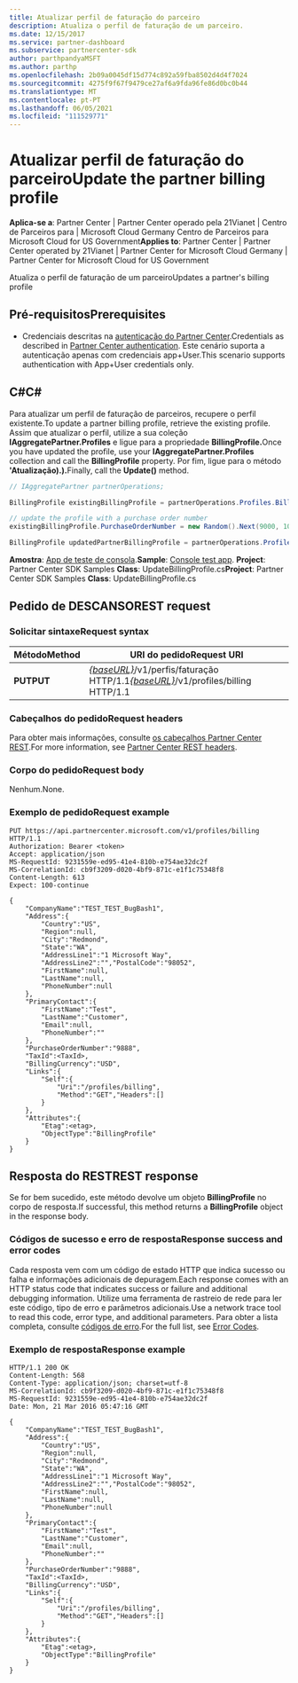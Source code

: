 ```yaml
---
title: Atualizar perfil de faturação do parceiro
description: Atualiza o perfil de faturação de um parceiro.
ms.date: 12/15/2017
ms.service: partner-dashboard
ms.subservice: partnercenter-sdk
author: parthpandyaMSFT
ms.author: parthp
ms.openlocfilehash: 2b09a0045df15d774c892a59fba8502d4d4f7024
ms.sourcegitcommit: 4275f9f67f9479ce27af6a9fda96fe86d0bc0b44
ms.translationtype: MT
ms.contentlocale: pt-PT
ms.lasthandoff: 06/05/2021
ms.locfileid: "111529771"
---
```

# <a name="update-the-partner-billing-profile"></a><span data-ttu-id="17e71-103">Atualizar perfil de faturação do parceiro</span><span class="sxs-lookup"><span data-stu-id="17e71-103">Update the partner billing profile</span></span>

<span data-ttu-id="17e71-104">**Aplica-se a**: Partner Center | Partner Center operado pela 21Vianet | Centro de Parceiros para | Microsoft Cloud Germany Centro de Parceiros para Microsoft Cloud for US Government</span><span class="sxs-lookup"><span data-stu-id="17e71-104">**Applies to**: Partner Center | Partner Center operated by 21Vianet | Partner Center for Microsoft Cloud Germany | Partner Center for Microsoft Cloud for US Government</span></span>

<span data-ttu-id="17e71-105">Atualiza o perfil de faturação de um parceiro</span><span class="sxs-lookup"><span data-stu-id="17e71-105">Updates a partner's billing profile</span></span>

## <a name="prerequisites"></a><span data-ttu-id="17e71-106">Pré-requisitos</span><span class="sxs-lookup"><span data-stu-id="17e71-106">Prerequisites</span></span>

- <span data-ttu-id="17e71-107">Credenciais descritas na [autenticação do Partner Center](partner-center-authentication.md).</span><span class="sxs-lookup"><span data-stu-id="17e71-107">Credentials as described in [Partner Center authentication](partner-center-authentication.md).</span></span> <span data-ttu-id="17e71-108">Este cenário suporta a autenticação apenas com credenciais app+User.</span><span class="sxs-lookup"><span data-stu-id="17e71-108">This scenario supports authentication with App+User credentials only.</span></span>

## <a name="c"></a><span data-ttu-id="17e71-109">C\#</span><span class="sxs-lookup"><span data-stu-id="17e71-109">C\#</span></span>

<span data-ttu-id="17e71-110">Para atualizar um perfil de faturação de parceiros, recupere o perfil existente.</span><span class="sxs-lookup"><span data-stu-id="17e71-110">To update a partner billing profile, retrieve the existing profile.</span></span> <span data-ttu-id="17e71-111">Assim que atualizar o perfil, utilize a sua coleção **IAggregatePartner.Profiles** e ligue para a propriedade **BillingProfile.**</span><span class="sxs-lookup"><span data-stu-id="17e71-111">Once you have updated the profile, use your **IAggregatePartner.Profiles** collection and call the **BillingProfile** property.</span></span> <span data-ttu-id="17e71-112">Por fim, ligue para o método **'Atualização).).**</span><span class="sxs-lookup"><span data-stu-id="17e71-112">Finally, call the **Update()** method.</span></span>

``` csharp
// IAggregatePartner partnerOperations;

BillingProfile existingBillingProfile = partnerOperations.Profiles.BillingProfile.Get();

// update the profile with a purchase order number
existingBillingProfile.PurchaseOrderNumber = new Random().Next(9000, 10000).ToString(CultureInfo.InvariantCulture);

BillingProfile updatedPartnerBillingProfile = partnerOperations.Profiles.BillingProfile.Update(existingBillingProfile);
```

<span data-ttu-id="17e71-113">**Amostra**: [App de teste de consola](console-test-app.md).</span><span class="sxs-lookup"><span data-stu-id="17e71-113">**Sample**: [Console test app](console-test-app.md).</span></span> <span data-ttu-id="17e71-114">**Project**: Partner Center SDK Samples **Class**: UpdateBillingProfile.cs</span><span class="sxs-lookup"><span data-stu-id="17e71-114">**Project**: Partner Center SDK Samples **Class**: UpdateBillingProfile.cs</span></span>

## <a name="rest-request"></a><span data-ttu-id="17e71-115">Pedido de DESCANSO</span><span class="sxs-lookup"><span data-stu-id="17e71-115">REST request</span></span>

### <a name="request-syntax"></a><span data-ttu-id="17e71-116">Solicitar sintaxe</span><span class="sxs-lookup"><span data-stu-id="17e71-116">Request syntax</span></span>

| <span data-ttu-id="17e71-117">Método</span><span class="sxs-lookup"><span data-stu-id="17e71-117">Method</span></span>  | <span data-ttu-id="17e71-118">URI do pedido</span><span class="sxs-lookup"><span data-stu-id="17e71-118">Request URI</span></span>                                                              |
|---------|--------------------------------------------------------------------------|
| <span data-ttu-id="17e71-119">**PUT**</span><span class="sxs-lookup"><span data-stu-id="17e71-119">**PUT**</span></span> | <span data-ttu-id="17e71-120">[*{baseURL}*](partner-center-rest-urls.md)/v1/perfis/faturação HTTP/1.1</span><span class="sxs-lookup"><span data-stu-id="17e71-120">[*{baseURL}*](partner-center-rest-urls.md)/v1/profiles/billing HTTP/1.1</span></span> |

### <a name="request-headers"></a><span data-ttu-id="17e71-121">Cabeçalhos do pedido</span><span class="sxs-lookup"><span data-stu-id="17e71-121">Request headers</span></span>

<span data-ttu-id="17e71-122">Para obter mais informações, consulte [os cabeçalhos Partner Center REST](headers.md).</span><span class="sxs-lookup"><span data-stu-id="17e71-122">For more information, see [Partner Center REST headers](headers.md).</span></span>

### <a name="request-body"></a><span data-ttu-id="17e71-123">Corpo do pedido</span><span class="sxs-lookup"><span data-stu-id="17e71-123">Request body</span></span>

<span data-ttu-id="17e71-124">Nenhum.</span><span class="sxs-lookup"><span data-stu-id="17e71-124">None.</span></span>

### <a name="request-example"></a><span data-ttu-id="17e71-125">Exemplo de pedido</span><span class="sxs-lookup"><span data-stu-id="17e71-125">Request example</span></span>

```http
PUT https://api.partnercenter.microsoft.com/v1/profiles/billing HTTP/1.1
Authorization: Bearer <token>
Accept: application/json
MS-RequestId: 9231559e-ed95-41e4-810b-e754ae32dc2f
MS-CorrelationId: cb9f3209-d020-4bf9-871c-e1f1c75348f8
Content-Length: 613
Expect: 100-continue

{
    "CompanyName":"TEST_TEST_BugBash1",
    "Address":{
        "Country":"US",
        "Region":null,
        "City":"Redmond",
        "State":"WA",
        "AddressLine1":"1 Microsoft Way",
        "AddressLine2":"","PostalCode":"98052",
        "FirstName":null,
        "LastName":null,
        "PhoneNumber":null
    },
    "PrimaryContact":{
        "FirstName":"Test",
        "LastName":"Customer",
        "Email":null,
        "PhoneNumber":""
    },
    "PurchaseOrderNumber":"9888",
    "TaxId":<TaxId>,
    "BillingCurrency":"USD",
    "Links":{
        "Self":{
            "Uri":"/profiles/billing",
            "Method":"GET","Headers":[]
        }
    },
    "Attributes":{
        "Etag":<etag>,
        "ObjectType":"BillingProfile"
    }
}
```

## <a name="rest-response"></a><span data-ttu-id="17e71-126">Resposta do REST</span><span class="sxs-lookup"><span data-stu-id="17e71-126">REST response</span></span>

<span data-ttu-id="17e71-127">Se for bem sucedido, este método devolve um objeto **BillingProfile** no corpo de resposta.</span><span class="sxs-lookup"><span data-stu-id="17e71-127">If successful, this method returns a **BillingProfile** object in the response body.</span></span>

### <a name="response-success-and-error-codes"></a><span data-ttu-id="17e71-128">Códigos de sucesso e erro de resposta</span><span class="sxs-lookup"><span data-stu-id="17e71-128">Response success and error codes</span></span>

<span data-ttu-id="17e71-129">Cada resposta vem com um código de estado HTTP que indica sucesso ou falha e informações adicionais de depuragem.</span><span class="sxs-lookup"><span data-stu-id="17e71-129">Each response comes with an HTTP status code that indicates success or failure and additional debugging information.</span></span> <span data-ttu-id="17e71-130">Utilize uma ferramenta de rastreio de rede para ler este código, tipo de erro e parâmetros adicionais.</span><span class="sxs-lookup"><span data-stu-id="17e71-130">Use a network trace tool to read this code, error type, and additional parameters.</span></span> <span data-ttu-id="17e71-131">Para obter a lista completa, consulte [códigos de erro](error-codes.md).</span><span class="sxs-lookup"><span data-stu-id="17e71-131">For the full list, see [Error Codes](error-codes.md).</span></span>

### <a name="response-example"></a><span data-ttu-id="17e71-132">Exemplo de resposta</span><span class="sxs-lookup"><span data-stu-id="17e71-132">Response example</span></span>

```http
HTTP/1.1 200 OK
Content-Length: 568
Content-Type: application/json; charset=utf-8
MS-CorrelationId: cb9f3209-d020-4bf9-871c-e1f1c75348f8
MS-RequestId: 9231559e-ed95-41e4-810b-e754ae32dc2f
Date: Mon, 21 Mar 2016 05:47:16 GMT

{
    "CompanyName":"TEST_TEST_BugBash1",
    "Address":{
        "Country":"US",
        "Region":null,
        "City":"Redmond",
        "State":"WA",
        "AddressLine1":"1 Microsoft Way",
        "AddressLine2":"","PostalCode":"98052",
        "FirstName":null,
        "LastName":null,
        "PhoneNumber":null
    },
    "PrimaryContact":{
        "FirstName":"Test",
        "LastName":"Customer",
        "Email":null,
        "PhoneNumber":""
    },
    "PurchaseOrderNumber":"9888",
    "TaxId":<TaxId>,
    "BillingCurrency":"USD",
    "Links":{
        "Self":{
            "Uri":"/profiles/billing",
            "Method":"GET","Headers":[]
        }
    },
    "Attributes":{
        "Etag":<etag>,
        "ObjectType":"BillingProfile"
    }
}
```
